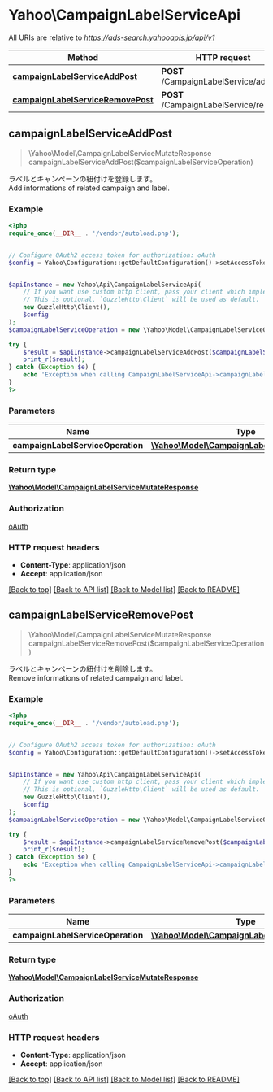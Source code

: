 # Yahoo\CampaignLabelServiceApi

All URIs are relative to *https://ads-search.yahooapis.jp/api/v1*

Method | HTTP request | Description
------------- | ------------- | -------------
[**campaignLabelServiceAddPost**](CampaignLabelServiceApi.md#campaignLabelServiceAddPost) | **POST** /CampaignLabelService/add | 
[**campaignLabelServiceRemovePost**](CampaignLabelServiceApi.md#campaignLabelServiceRemovePost) | **POST** /CampaignLabelService/remove | 



## campaignLabelServiceAddPost

> \Yahoo\Model\CampaignLabelServiceMutateResponse campaignLabelServiceAddPost($campaignLabelServiceOperation)



<div lang=\"ja\">ラベルとキャンペーンの紐付けを登録します。</div><div lang=\"en\">Add informations of related campaign and label.</div>

### Example

```php
<?php
require_once(__DIR__ . '/vendor/autoload.php');


// Configure OAuth2 access token for authorization: oAuth
$config = Yahoo\Configuration::getDefaultConfiguration()->setAccessToken('YOUR_ACCESS_TOKEN');


$apiInstance = new Yahoo\Api\CampaignLabelServiceApi(
    // If you want use custom http client, pass your client which implements `GuzzleHttp\ClientInterface`.
    // This is optional, `GuzzleHttp\Client` will be used as default.
    new GuzzleHttp\Client(),
    $config
);
$campaignLabelServiceOperation = new \Yahoo\Model\CampaignLabelServiceOperation(); // \Yahoo\Model\CampaignLabelServiceOperation | 

try {
    $result = $apiInstance->campaignLabelServiceAddPost($campaignLabelServiceOperation);
    print_r($result);
} catch (Exception $e) {
    echo 'Exception when calling CampaignLabelServiceApi->campaignLabelServiceAddPost: ', $e->getMessage(), PHP_EOL;
}
?>
```

### Parameters


Name | Type | Description  | Notes
------------- | ------------- | ------------- | -------------
 **campaignLabelServiceOperation** | [**\Yahoo\Model\CampaignLabelServiceOperation**](../Model/CampaignLabelServiceOperation.md)|  | [optional]

### Return type

[**\Yahoo\Model\CampaignLabelServiceMutateResponse**](../Model/CampaignLabelServiceMutateResponse.md)

### Authorization

[oAuth](../../README.md#oAuth)

### HTTP request headers

- **Content-Type**: application/json
- **Accept**: application/json

[[Back to top]](#) [[Back to API list]](../../README.md#documentation-for-api-endpoints)
[[Back to Model list]](../../README.md#documentation-for-models)
[[Back to README]](../../README.md)


## campaignLabelServiceRemovePost

> \Yahoo\Model\CampaignLabelServiceMutateResponse campaignLabelServiceRemovePost($campaignLabelServiceOperation)



<div lang=\"ja\">ラベルとキャンペーンの紐付けを削除します。</div><div lang=\"en\">Remove informations of related campaign and label.</div>

### Example

```php
<?php
require_once(__DIR__ . '/vendor/autoload.php');


// Configure OAuth2 access token for authorization: oAuth
$config = Yahoo\Configuration::getDefaultConfiguration()->setAccessToken('YOUR_ACCESS_TOKEN');


$apiInstance = new Yahoo\Api\CampaignLabelServiceApi(
    // If you want use custom http client, pass your client which implements `GuzzleHttp\ClientInterface`.
    // This is optional, `GuzzleHttp\Client` will be used as default.
    new GuzzleHttp\Client(),
    $config
);
$campaignLabelServiceOperation = new \Yahoo\Model\CampaignLabelServiceOperation(); // \Yahoo\Model\CampaignLabelServiceOperation | 

try {
    $result = $apiInstance->campaignLabelServiceRemovePost($campaignLabelServiceOperation);
    print_r($result);
} catch (Exception $e) {
    echo 'Exception when calling CampaignLabelServiceApi->campaignLabelServiceRemovePost: ', $e->getMessage(), PHP_EOL;
}
?>
```

### Parameters


Name | Type | Description  | Notes
------------- | ------------- | ------------- | -------------
 **campaignLabelServiceOperation** | [**\Yahoo\Model\CampaignLabelServiceOperation**](../Model/CampaignLabelServiceOperation.md)|  | [optional]

### Return type

[**\Yahoo\Model\CampaignLabelServiceMutateResponse**](../Model/CampaignLabelServiceMutateResponse.md)

### Authorization

[oAuth](../../README.md#oAuth)

### HTTP request headers

- **Content-Type**: application/json
- **Accept**: application/json

[[Back to top]](#) [[Back to API list]](../../README.md#documentation-for-api-endpoints)
[[Back to Model list]](../../README.md#documentation-for-models)
[[Back to README]](../../README.md)

